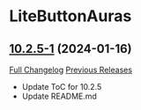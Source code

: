 # LiteButtonAuras

## [10.2.5-1](https://github.com/xod-wow/LiteButtonAuras/tree/10.2.5-1) (2024-01-16)
[Full Changelog](https://github.com/xod-wow/LiteButtonAuras/compare/10.2.0-7...10.2.5-1) [Previous Releases](https://github.com/xod-wow/LiteButtonAuras/releases)

- Update ToC for 10.2.5  
- Update README.md  